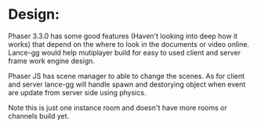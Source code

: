 # Design:
 Phaser 3.3.0 has some good features (Haven't looking into deep how it works) that depend on the where to look in the documents or video online. Lance-gg would help mutiplayer build for easy to used client and server frame work engine design.

 Phaser JS has scene manager to able to change the scenes. As for client and server lance-gg will handle spawn and destorying object when event are update from server side using physics.

 Note this is just one instance room and doesn't have more rooms or channels build yet.
